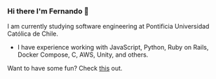 ### Hi there I'm Fernando 👋

I am currently studying software engineering at Pontificia Universidad Católica de Chile.

- I have experience working with JavaScript, Python, Ruby on Rails, Docker Compose, C, AWS, Unity, and others.

Want to have some fun? Check [this](https://chapro8.itch.io/game-center) out.
